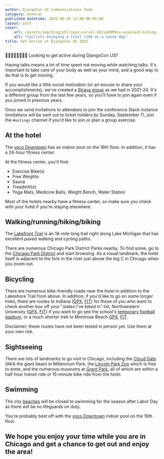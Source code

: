 ```yaml
---
author: DjangoCon US Communications Team
category: General
published_datetime: 2025-08-29 12:00:00-05:00
layout: post
cover:
    url: /assets/img/blog/philippe-oursel-hEzxeDOMXoo-unsplash-biking.jpg
    alt: "Cyclists enjoying a trail ride on a sunny day"
title: Get Active at DjangoCon US 2025
---
```


🚴🏻🏃🏾🏊🏽🚶🏼 Looking to get active during DjangoCon US?

Having talks means a lot of time spent not moving while watching talks. It's important to take care of your body as well as your mind, and a good way to do that is to get moving.

If you would like a little social motivation (or an excuse to share your accomplishments), we've created a [Strava group](https://www.strava.com/clubs/dcus-2025) as we had in 2021-24. It's a different group from the last few years, so you'll have to join again even if you joined in previous years.

Once we send invitations to attendees to join the conference Slack instance (invitations will be sent out to ticket holders by Sunday, September 7), join the `#outings` channel if you'd like to join or plan a group exercise.

## At the hotel

The [voco Downtown](https://www.ihg.com/voco/hotels/us/en/chicago/chiwp/hoteldetail/amenities) has an indoor pool on the 16th floor. In addition, it has a 24-hour fitness center.

At the fitness center, you'll find:

- Exercise Bike(s)
- Free Weights
- Sauna
- Treadmill(s)
- Yoga Mats, Medicine Balls, Weight Bench, Water Station

Most of the hotels nearby have a fitness center, so make sure you check with your hotel if you're staying elsewhere.

## Walking/running/hiking/biking

The [Lakefront Trail](https://www.chicagoparkdistrict.com/lakefront-trail) is an 18-mile long trail right along Lake Michigan that has excellent paved walking and cycling paths.

There are numerous Chicago Park District Parks nearby. To find some, go to the [Chicago Park District](https://www.chicagoparkdistrict.com/park-finder/map) and start browsing. As a visual landmark, the hotel itself is adjacent to the fork in the river just above the big C in Chicago when you zoom out.

## Bicycling

There are numerous bike-friendly roads near the hotel in addition to the Lakeshore Trail from above. In addition, if you'd like to go on some longer treks, there are routes to Indiana ([GPX](/assets/gpx/dcus-25-hotel-to-indiana.gpx), [FIT](/assets/gpx/dcus-25-hotel-to-indiana.fit)) for those of you who want to check another box off your "states I've biked in" list, Northwestern University ([GPX](/assets/gpx/dcus-25-hotel-to-northwestern.gpx), [FIT](/assets/gpx/dcus-25-hotel-to-northwestern.fit)) if you want to go see the school's [temporary football stadium](https://en.wikipedia.org/wiki/Martin_Stadium_(Northwestern_University)), or a much shorter trek to Montrose Beach [GPX](/assets/gpx/dcus-25-hotel-to-montrose-beach.gpx), [FIT](/assets/gpx/dcus-25-hotel-to-montrose-beach.fit).

Disclaimer: these routes have not been tested in person yet. Use them at your own risk.

## Sightseeing

There are lots of landmarks to go visit in Chicago, including the [Cloud Gate](https://www.chicago.gov/city/en/depts/dca/supp_info/chicago_s_publicartcloudgateinmillenniumpark.html) (AKA the giant bean) in Millennium Park, the [Lincoln Park Zoo](https://www.lpzoo.org/) which is free to enter, and the numerous museums at [Grant Park](https://www.chicagoparkdistrict.com/parks-facilities/grant-ulysses-park), all of which are within a half hour transit ride or 15-minute bike ride from the hotel.

## Swimming

The city [beaches](https://www.chicagoparkdistrict.com/facilities/beaches) will be closed to swimming for the season after Labor Day as there will be no lifeguards on duty.

You're probably best off with the [voco Downtown](https://www.ihg.com/voco/hotels/us/en/chicago/chiwp/hoteldetail/amenities) indoor pool on the 16th floor.

## We hope you enjoy your time while you are in Chicago and get a chance to get out and enjoy the area!
